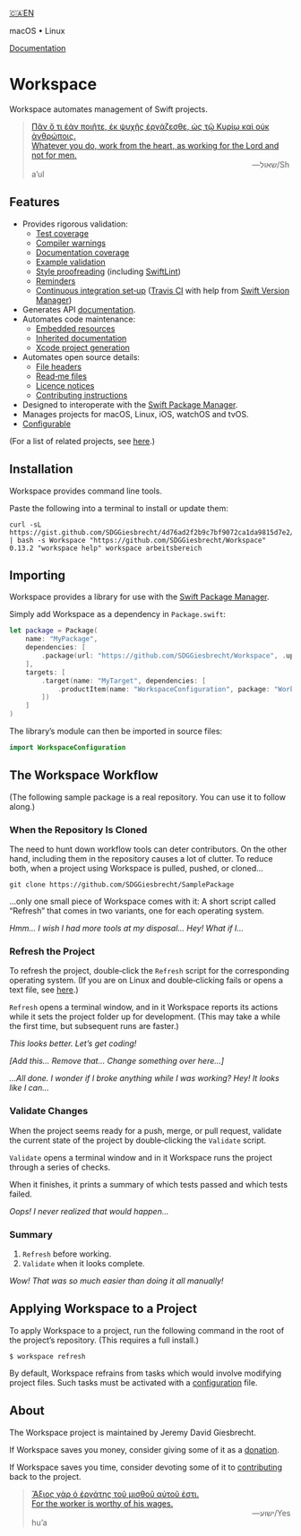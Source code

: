 <!--
 🇨🇦EN Read Me.md

 This source file is part of the Workspace open source project.
 https://github.com/SDGGiesbrecht/Workspace#workspace

 Copyright ©2017–2018 Jeremy David Giesbrecht and the Workspace project contributors.

 Soli Deo gloria.

 Licensed under the Apache Licence, Version 2.0.
 See http://www.apache.org/licenses/LICENSE-2.0 for licence information.
 -->

[🇨🇦EN](🇨🇦EN%20Read%20Me.md)

macOS • Linux

[Documentation](https://sdggiesbrecht.github.io/Workspace/%F0%9F%87%A8%F0%9F%87%A6EN)

# Workspace

Workspace automates management of Swift projects.

> [Πᾶν ὅ τι ἐὰν ποιῆτε, ἐκ ψυχῆς ἐργάζεσθε, ὡς τῷ Κυρίῳ καὶ οὐκ ἀνθρώποις.<br>Whatever you do, work from the heart, as working for the Lord and not for men.](https://www.biblegateway.com/passage/?search=Colossians+3&version=SBLGNT;NIV)<br>&nbsp;&nbsp;&nbsp;&nbsp;&nbsp;&nbsp;&nbsp;&nbsp;&nbsp;&nbsp;&nbsp;&nbsp;&nbsp;&nbsp;&nbsp;&nbsp;&nbsp;&nbsp;&nbsp;&nbsp;&nbsp;&nbsp;&nbsp;&nbsp;&nbsp;&nbsp;&nbsp;&nbsp;&nbsp;&nbsp;&nbsp;&nbsp;&nbsp;&nbsp;&nbsp;&nbsp;&nbsp;&nbsp;&nbsp;&nbsp;&nbsp;&nbsp;&nbsp;&nbsp;&nbsp;&nbsp;&nbsp;&nbsp;&nbsp;&nbsp;&nbsp;&nbsp;&nbsp;&nbsp;&nbsp;&nbsp;&nbsp;&nbsp;&nbsp;&nbsp;&nbsp;&nbsp;&nbsp;&nbsp;&nbsp;&nbsp;&nbsp;&nbsp;&nbsp;&nbsp;&nbsp;&nbsp;&nbsp;&nbsp;&nbsp;&nbsp;&nbsp;&nbsp;&nbsp;&nbsp;&nbsp;&nbsp;&nbsp;&nbsp;&nbsp;&nbsp;&nbsp;&nbsp;&nbsp;&nbsp;&nbsp;&nbsp;&nbsp;&nbsp;&nbsp;&nbsp;&nbsp;&nbsp;&nbsp;&nbsp;―‎שאול/Shaʼul

## Features

- Provides rigorous validation:
  - [Test coverage](https://sdggiesbrecht.github.io/Workspace/🇨🇦EN/Types/TestingConfiguration/Properties/enforceCoverage.html)
  - [Compiler warnings](https://sdggiesbrecht.github.io/Workspace/🇨🇦EN/Types/TestingConfiguration/Properties/prohibitCompilerWarnings.html)
  - [Documentation coverage](https://sdggiesbrecht.github.io/Workspace/🇨🇦EN/Types/APIDocumentationConfiguration/Properties/enforceCoverage.html)
  - [Example validation](https://sdggiesbrecht.github.io/Workspace/🇨🇦EN/Types/Examples.html)
  - [Style proofreading](https://sdggiesbrecht.github.io/Workspace/🇨🇦EN/Types/ProofreadingConfiguration.html) (including [SwiftLint](https://github.com/realm/SwiftLint))
  - [Reminders](https://sdggiesbrecht.github.io/Workspace/🇨🇦EN/Types/ProofreadingRule/Cases/manualWarnings.html)
  - [Continuous integration set‐up](https://sdggiesbrecht.github.io/Workspace/🇨🇦EN/Types/ContinuousIntegrationConfiguration/Properties/manage.html) ([Travis CI](https://travis-ci.org) with help from [Swift Version Manager](https://github.com/kylef/swiftenv))
- Generates API [documentation](https://sdggiesbrecht.github.io/Workspace/🇨🇦EN/Types/APIDocumentationConfiguration/Properties/generate.html).
- Automates code maintenance:
  - [Embedded resources](https://sdggiesbrecht.github.io/Workspace/🇨🇦EN/Types/PackageResources.html)
  - [Inherited documentation](https://sdggiesbrecht.github.io/Workspace/🇨🇦EN/Types/DocumentationInheritance.html)
  - [Xcode project generation](https://sdggiesbrecht.github.io/Workspace/🇨🇦EN/Types/XcodeConfiguration/Properties/manage.html)
- Automates open source details:
  - [File headers](https://sdggiesbrecht.github.io/Workspace/🇨🇦EN/Types/FileHeaderConfiguration.html)
  - [Read‐me files](https://sdggiesbrecht.github.io/Workspace/🇨🇦EN/Types/ReadMeConfiguration.html)
  - [Licence notices](https://sdggiesbrecht.github.io/Workspace/🇨🇦EN/Types/LicenceConfiguration.html)
  - [Contributing instructions](https://sdggiesbrecht.github.io/Workspace/🇨🇦EN/Types/GitHubConfiguration.html)
- Designed to interoperate with the [Swift Package Manager](https://swift.org/package-manager/).
- Manages projects for macOS, Linux, iOS, watchOS and tvOS.
- [Configurable](https://sdggiesbrecht.github.io/Workspace/🇨🇦EN/Libraries/WorkspaceConfiguration.html)

(For a list of related projects, see [here](🇨🇦EN%20Related%20Projects.md).)

## Installation

Workspace provides command line tools.

Paste the following into a terminal to install or update them:

```shell
curl -sL https://gist.github.com/SDGGiesbrecht/4d76ad2f2b9c7bf9072ca1da9815d7e2/raw/update.sh | bash -s Workspace "https://github.com/SDGGiesbrecht/Workspace" 0.13.2 "workspace help" workspace arbeitsbereich
```

## Importing

Workspace provides a library for use with the [Swift Package Manager](https://swift.org/package-manager/).

Simply add Workspace as a dependency in `Package.swift`:

```swift
let package = Package(
    name: "MyPackage",
    dependencies: [
        .package(url: "https://github.com/SDGGiesbrecht/Workspace", .upToNextMinor(from: Version(0, 13, 2))),
    ],
    targets: [
        .target(name: "MyTarget", dependencies: [
            .productItem(name: "WorkspaceConfiguration", package: "Workspace"),
        ])
    ]
)
```

The library’s module can then be imported in source files:

```swift
import WorkspaceConfiguration
```

## The Workspace Workflow

(The following sample package is a real repository. You can use it to follow along.)

### When the Repository Is Cloned

The need to hunt down workflow tools can deter contributors. On the other hand, including them in the repository causes a lot of clutter. To reduce both, when a project using Workspace is pulled, pushed, or cloned...

```shell
git clone https://github.com/SDGGiesbrecht/SamplePackage
```

...only one small piece of Workspace comes with it: A short script called “Refresh” that comes in two variants, one for each operating system.

*Hmm... I wish I had more tools at my disposal... Hey! What if I...*

### Refresh the Project

To refresh the project, double‐click the `Refresh` script for the corresponding operating system. (If you are on Linux and double‐clicking fails or opens a text file, see [here](https://sdggiesbrecht.github.io/Workspace/🇨🇦EN/Types/Linux.html).)

`Refresh` opens a terminal window, and in it Workspace reports its actions while it sets the project folder up for development. (This may take a while the first time, but subsequent runs are faster.)

*This looks better. Let’s get coding!*

*[Add this... Remove that... Change something over here...]*

*...All done. I wonder if I broke anything while I was working? Hey! It looks like I can...*

### Validate Changes

When the project seems ready for a push, merge, or pull request, validate the current state of the project by double‐clicking the `Validate` script.

`Validate` opens a terminal window and in it Workspace runs the project through a series of checks.

When it finishes, it prints a summary of which tests passed and which tests failed.

*Oops! I never realized that would happen...*

### Summary

1. `Refresh` before working.
2. `Validate` when it looks complete.

*Wow! That was so much easier than doing it all manually!*

## Applying Workspace to a Project

To apply Workspace to a project, run the following command in the root of the project’s repository. (This requires a full install.)

```shell
$ workspace refresh
```

By default, Workspace refrains from tasks which would involve modifying project files. Such tasks must be activated with a [configuration](https://sdggiesbrecht.github.io/Workspace/🇨🇦EN/Libraries/WorkspaceConfiguration.html) file.

## About

The Workspace project is maintained by Jeremy David Giesbrecht.

If Workspace saves you money, consider giving some of it as a [donation](https://paypal.me/JeremyGiesbrecht).

If Workspace saves you time, consider devoting some of it to [contributing](https://github.com/SDGGiesbrecht/Workspace) back to the project.

> [Ἄξιος γὰρ ὁ ἐργάτης τοῦ μισθοῦ αὐτοῦ ἐστι.<br>For the worker is worthy of his wages.](https://www.biblegateway.com/passage/?search=Luke+10&version=SBLGNT;NIV)<br>&nbsp;&nbsp;&nbsp;&nbsp;&nbsp;&nbsp;&nbsp;&nbsp;&nbsp;&nbsp;&nbsp;&nbsp;&nbsp;&nbsp;&nbsp;&nbsp;&nbsp;&nbsp;&nbsp;&nbsp;&nbsp;&nbsp;&nbsp;&nbsp;&nbsp;&nbsp;&nbsp;&nbsp;&nbsp;&nbsp;&nbsp;&nbsp;&nbsp;&nbsp;&nbsp;&nbsp;&nbsp;&nbsp;&nbsp;&nbsp;&nbsp;&nbsp;&nbsp;&nbsp;&nbsp;&nbsp;&nbsp;&nbsp;&nbsp;&nbsp;&nbsp;&nbsp;&nbsp;&nbsp;&nbsp;&nbsp;&nbsp;&nbsp;&nbsp;&nbsp;&nbsp;&nbsp;&nbsp;&nbsp;&nbsp;&nbsp;&nbsp;&nbsp;&nbsp;&nbsp;&nbsp;&nbsp;&nbsp;&nbsp;&nbsp;&nbsp;&nbsp;&nbsp;&nbsp;&nbsp;&nbsp;&nbsp;&nbsp;&nbsp;&nbsp;&nbsp;&nbsp;&nbsp;&nbsp;&nbsp;&nbsp;&nbsp;&nbsp;&nbsp;&nbsp;&nbsp;&nbsp;&nbsp;&nbsp;&nbsp;―‎ישוע/Yeshuʼa
